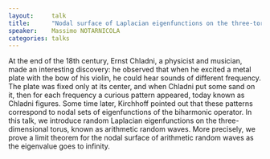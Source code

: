 ```yaml
---
layout:     talk
title:      "Nodal surface of Laplacian eigenfunctions on the three-torus"
speaker:    Massimo NOTARNICOLA
categories: talks
---
```

At the end of the 18th century, Ernst Chladni, a physicist and musician, made an interesting discovery: he observed that when he excited a metal plate with the bow of his violin, he could hear sounds of different frequency. The plate was fixed only at its center, and when Chladni put some sand on it, then for each frequency a curious pattern appeared, today known as Chladni figures. Some time later, Kirchhoff pointed out that these patterns correspond to nodal sets of eigenfunctions of the biharmonic operator. In this talk, we introduce random Laplacian eigenfunctions on the three-dimensional torus, known as arithmetic random waves. More precisely, we prove a limit theorem for the nodal surface of arithmetic random waves as the eigenvalue goes to infinity.
